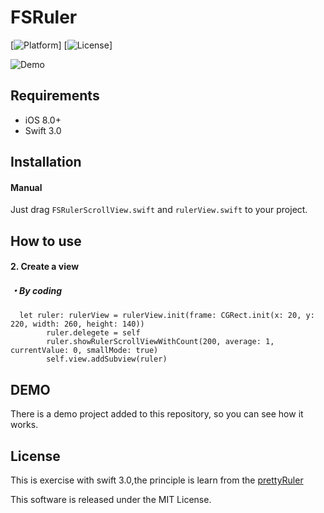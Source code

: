 # FSRuler


[![Platform](https://img.shields.io/cocoapods/p/DOFavoriteButton.svg?style=flat)]
[![License](https://img.shields.io/cocoapods/l/DOFavoriteButton.svg?style=flat)]


![Demo](http://7xkpdz.com1.z0.glb.clouddn.com/ruler4.gif)


## Requirements
* iOS 8.0+
* Swift 3.0

## Installation



#### Manual
Just drag ```FSRulerScrollView.swift``` and ```rulerView.swift``` to your project.

## How to use


#### 2. Create a view
##### ・By coding
```
  let ruler: rulerView = rulerView.init(frame: CGRect.init(x: 20, y: 220, width: 260, height: 140))
        ruler.delegete = self
        ruler.showRulerScrollViewWithCount(200, average: 1, currentValue: 0, smallMode: true)
        self.view.addSubview(ruler)
```





## DEMO
There is a demo project added to this repository, so you can see how it works.


## License
This is exercise with swift 3.0,the principle is learn from the [prettyRuler](https://github.com/AsTryE/PrettyRuler)

This software is released under the MIT License.
